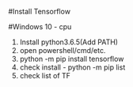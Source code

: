 #Install Tensorflow

#Windows 10 - cpu
1. Install python3.6.5(Add PATH)
2. open powershell/cmd/etc.
3. python -m pip install tensorflow
4. check install - python -m pip list
5. check list of TF
